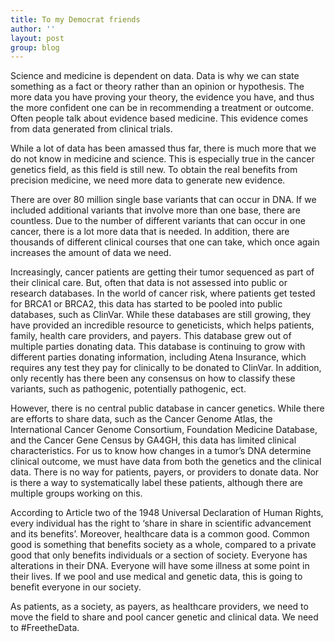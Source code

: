 ```yaml
---
title: To my Democrat friends
author: ''
layout: post
group: blog
---
```

Science and medicine is dependent on data. Data is why we can state something as a fact or theory rather than an opinion or hypothesis. The more data you have proving your theory, the evidence you have, and thus the more confident one can be in recommending a treatment or outcome. Often people talk about evidence based medicine. This evidence comes from data generated from clinical trials.


While a lot of data has been amassed thus far, there is much more that we do not know in medicine and science. This is especially true in the cancer genetics field, as this field is still new. To obtain the real benefits from precision medicine, we need more data to generate new evidence.


There are over 80 million single base variants that can occur in DNA. If we included additional variants that involve more than one base, there are countless. Due to the number of different variants that can occur in one cancer, there is a lot more data that is needed. In addition, there are thousands of different clinical courses that one can take, which once again increases the amount of data we need.


Increasingly, cancer patients are getting their tumor sequenced as part of their clinical care. But, often that data is not assessed into public or research databases. In the world of cancer risk, where patients get tested for BRCA1 or BRCA2, this data has started to be pooled into public databases, such as ClinVar. While these databases are still growing, they have provided an incredible resource to geneticists, which helps patients, family, health care providers, and payers. This database grew out of multiple parties donating data. This database is continuing to grow with different parties donating information, including Atena Insurance, which requires any test they pay for clinically to be donated to ClinVar. In addition, only recently has there been any consensus on how to classify these variants, such as pathogenic, potentially pathogenic, ect.


However, there is no central public database in cancer genetics. While there are efforts to share data, such as the Cancer Genome Atlas, the International Cancer Genome Consortium, Foundation Medicine Database, and the Cancer Gene Census by GA4GH, this data has limited clinical characteristics. For us to know how changes in a tumor’s DNA determine clinical outcome, we must have data from both the genetics and the clinical data. There is no way for patients, payers, or providers to donate data. Nor is there a way to systematically label these patients, although there are multiple groups working on this.


According to Article two of the 1948 Universal Declaration of Human Rights, every individual has the right to ‘share in share in scientific advancement and its benefits’. Moreover, healthcare data is a common good. Common good is something that benefits society as a whole, compared to a private good that only benefits individuals or a section of society. Everyone has alterations in their DNA. Everyone will have some illness at some point in their lives. If we pool and use medical and genetic data, this is going to benefit everyone in our society.


As patients, as a society, as payers, as healthcare providers, we need to move the field to share and pool cancer genetic and clinical data. We need to #FreetheData.
